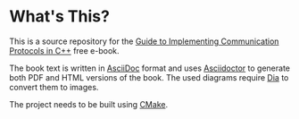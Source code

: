 # What's This?

This is a source repository for the 
[Guide to Implementing Communication Protocols in C++](https://commschamp.github.io/comms_protocols_cpp)
free e-book.

The book text is written in [AsciiDoc](https://asciidoctor.org/docs/what-is-asciidoc/) 
format and uses [Asciidoctor](https://asciidoctor.org/) to generate both PDF and 
HTML versions of the book. The used diagrams require [Dia](http://dia-installer.de/) to convert them
to images. 

The project needs to be built using [CMake](https://cmake.org).

